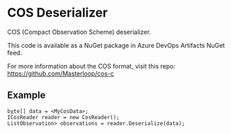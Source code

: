# COS Deserializer
COS (Compact Observation Scheme) deserializer.

This code is available as a NuGet package in Azure DevOps Artifacts NuGet feed.

For more information about the COS format, visit this repo: https://github.com/Masterloop/cos-c

## Example
```
byte[] data = <MyCosData>;
ICosReader reader = new CosReader();
ListObservation> observations = reader.Deserialize(data);
```
